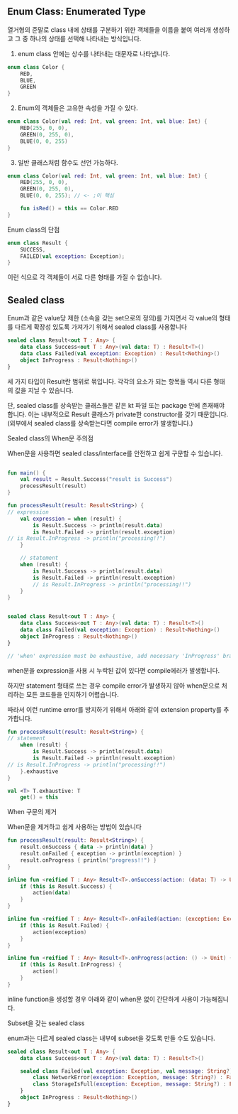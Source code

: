 ## Enum Class: Enumerated Type

열거형의 준말로 class 내에 상태를 구분하기 위한 객체들을 이름을 붙여 여러개 생성하고 그 중 하나의 상태를 선택해 나타내는 방식입니다.

1. enum class 안에는 상수를 나타내는 대문자로 나타냅니다.

```kotlin
enum class Color {
    RED,
    BLUE,
    GREEN
}
```

2. Enum의 객체들은 고유한 속성을 가질 수 있다.

```kotlin
enum class Color(val red: Int, val green: Int, val blue: Int) {
    RED(255, 0, 0),
    GREEN(0, 255, 0),
    BLUE(0, 0, 255)
}
```

3. 일반 클래스처럼 함수도 선언 가능하다.

```kotlin
enum class Color(val red: Int, val green: Int, val blue: Int) {
    RED(255, 0, 0),
    GREEN(0, 255, 0),
    BLUE(0, 0, 255); // <- ;이 핵심

    fun isRed() = this == Color.RED
}
```

Enum class의 단점

```kotlin
enum class Result {
    SUCCESS,
    FAILED(val exception: Exception);
}
```

이런 식으로 각 객체들이 서로 다른 형태를 가질 수 없습니다.

## Sealed class

Enum과 같은 value당 제한 (소속을 갖는 set으로의 정의)를 가지면서 각 value의 형태를 다르게 확장성 있도록 가져가기 위해서 sealed class를 사용합니다

```kotlin
sealed class Result<out T : Any> {
    data class Success<out T : Any>(val data: T) : Result<T>()
    data class Failed(val exception: Exception) : Result<Nothing>()
    object InProgress : Result<Nothing>()
}
```

세 가지 타입이 Result란 범위로 묶입니다. 각각의 요소가 되는 항목들 역시 다른 형태의 값을 지닐 수 있습니다.

단, sealed class를 상속받는 클래스들은 같은 kt 파일 또는 package 안에 존재해야 합니다. 이는 내부적으로 Result 클래스가 private한 constructor를 갖기 때문입니다. (외부에서
sealed class를 상속받는다면 compile error가 발생합니다.)

Sealed class의 When문 주의점

When문을 사용하면 sealed class/interface를 안전하고 쉽게 구문할 수 있습니다.

```kotlin

fun main() {
    val result = Result.Success("result is Success")
    processResult(result)
}

fun processResult(result: Result<String>) {
// expression
    val expression = when (result) {
        is Result.Success -> println(result.data)
        is Result.Failed -> println(result.exception)
// is Result.InProgress -> println("processing!!")
    }

    // statement
    when (result) {
        is Result.Success -> println(result.data)
        is Result.Failed -> println(result.exception)
        // is Result.InProgress -> println("processing!!")
    }
}


sealed class Result<out T : Any> {
    data class Success<out T : Any>(val data: T) : Result<T>()
    data class Failed(val exception: Exception) : Result<Nothing>()
    object InProgress : Result<Nothing>()
}

// 'when' expression must be exhaustive, add necessary 'InProgress' branch or 'else' branch instead
```

when문을 expression을 사용 시 누락된 값이 있다면 compile에러가 발생합니다.

하지만 statement 형태로 쓰는 경우 compile error가 발생하지 않아 when문으로 처리하는 모든 코드들을 인지하기 어렵습니다.

따라서 이런 runtime error를 방지하기 위해서 아래와 같이 extension property를 추가합니다.

```kotlin
fun processResult(result: Result<String>) {
// statement
    when (result) {
        is Result.Success -> println(result.data)
        is Result.Failed -> println(result.exception)
// is Result.InProgress -> println("processing!!")
    }.exhaustive
}

val <T> T.exhaustive: T
    get() = this
```

When 구문의 제거

When문을 제거하고 쉽게 사용하는 방법이 있습니다

```kotlin
fun processResult(result: Result<String>) {
    result.onSuccess { data -> println(data) }
    result.onFailed { exception -> println(exception) }
    result.onProgress { println("progress!!") }
}

inline fun <reified T : Any> Result<T>.onSuccess(action: (data: T) -> Unit) {
    if (this is Result.Success) {
        action(data)
    }
}

inline fun <reified T : Any> Result<T>.onFailed(action: (exception: Exception) -> Unit) {
    if (this is Result.Failed) {
        action(exception)
    }
}

inline fun <reified T : Any> Result<T>.onProgress(action: () -> Unit) {
    if (this is Result.InProgress) {
        action()
    }
}
```

inline function을 생성할 경우 아래와 같이 when문 없이 간단하게 사용이 가능해집니다.

Subset을 갖는 sealed class

enum과는 다르게 sealed class는 내부에 subset을 갖도록 만들 수도 있습니다.

```kotlin
sealed class Result<out T : Any> {
    data class Success<out T : Any>(val data: T) : Result<T>()

    sealed class Failed(val exception: Exception, val message: String?) : Result<Nothing>() {
        class NetworkError(exception: Exception, message: String?) : Failed(exception, message)
        class StorageIsFull(exception: Exception, message: String?) : Failed(exception, message)
    }
    object InProgress : Result<Nothing>()
}
```